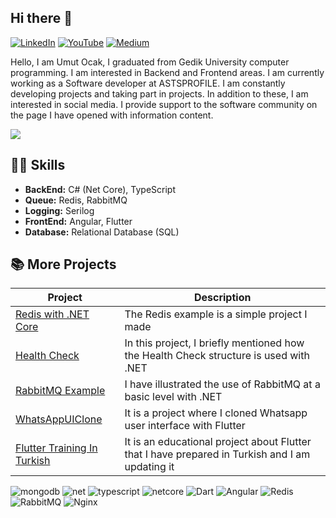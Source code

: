 ## Hi there 👋
[ ![LinkedIn](https://img.shields.io/badge/LinkedIn-4682B4?style=for-the-badge&logo=linkedin&logoColor=white)](https://www.linkedin.com/in/umutocak/) [![YouTube](https://img.shields.io/badge/YouTube-B22222?style=for-the-badge&logo=youtube&logoColor=white)](https://www.youtube.com/@umutocak) [![Medium](https://img.shields.io/badge/Medium-555555?style=for-the-badge&logo=medium&logoColor=white)](https://medium.com/@umutocakcom)

Hello, I am Umut Ocak, I graduated from Gedik University computer programming. I am interested in Backend and Frontend areas. I am currently working as a Software developer at ASTSPROFILE. I am constantly developing projects and taking part in projects. In addition to these, I am interested in social media. I provide support to the software community on the page I have opened with information content.

![](https://komarev.com/ghpvc/?username=umutocak&color=blue)

## 👨‍💻 Skills

-  **BackEnd:**  C# (Net Core), TypeScript
-  **Queue:**  Redis, RabbitMQ
-  **Logging:**  Serilog
-  **FrontEnd:**  Angular, Flutter
-  **Database:** Relational Database (SQL)


## 📚 More Projects

| Project | Description |
| --- | --- |
| [ Redis with .NET Core ](https://github.com/umutocak/redis-example) | The Redis example is a simple project I made |
| [ Health Check ](https://github.com/umutocak/HealthCheck) | In this project, I briefly mentioned how the Health Check structure is used with .NET |
| [ RabbitMQ Example ](https://github.com/umutocak/RabbitMQ-example) | I have illustrated the use of RabbitMQ at a basic level with .NET |
| [ WhatsAppUIClone ](https://github.com/umutocak/WhatsAppUIClone) | It is a project where I cloned Whatsapp user interface with Flutter |
| [ Flutter Training In Turkish ](https://github.com/umutocak/turkce_flutter_egitimi) | It is an educational project about Flutter that I have prepared in Turkish and I am updating it |



![mongodb](https://img.shields.io/badge/mongodb-789461.svg?style=for-the-badge&logo=mongodb&logoColor=white) ![net](https://img.shields.io/badge/.net-472183.svg?style=for-the-badge&logo=.net&logoColor=white) ![typescript](https://img.shields.io/badge/typescript-3C79F5.svg?style=for-the-badge&logo=typescript&logoColor=white) ![netcore](https://img.shields.io/badge/netcore-711DB0.svg?style=for-the-badge&logo=csharp&logoColor=white) ![Dart](https://img.shields.io/badge/dart-%230175C2.svg?style=for-the-badge&logo=dart&logoColor=white) ![Angular](https://img.shields.io/badge/angular-%23DD0031.svg?style=for-the-badge&logo=angular&logoColor=white) ![Redis](https://img.shields.io/badge/redis-%23DD0031.svg?style=for-the-badge&logo=redis&logoColor=white) ![RabbitMQ](https://img.shields.io/badge/rabbitmq-FF6C37?style=for-the-badge&logo=rabbitmq&logoColor=white) ![Nginx](https://img.shields.io/badge/nginx-17594A?style=for-the-badge&logo=nginx&logoColor=white)
